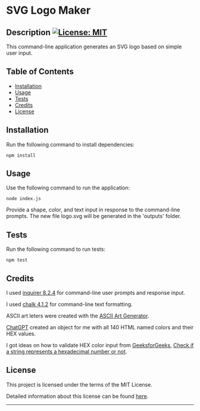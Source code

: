 # SVG Logo Maker

## Description [![License: MIT](https://img.shields.io/badge/License-MIT-yellow.svg)](https://opensource.org/licenses/MIT)

This command-line application generates an SVG logo based on simple user input.


## Table of Contents
  
* [Installation](#installation)
* [Usage](#usage)
* [Tests](#tests)
* [Credits](#credits)
* [License](#license)


## Installation

Run the following command to install dependencies:

```
npm install
```


## Usage 

Use the following command to run the application:

```
node index.js
```

Provide a shape, color, and text input in response to the command-line prompts. The new file logo.svg will be generated in the 'outputs' folder.


## Tests

Run the following command to run tests:

```
npm test
```


## Credits

I used [inquirer 8.2.4](https://www.npmjs.com/package/inquirer/v/8.2.4) for command-line user prompts and response input.

I used [chalk 4.1.2](https://www.npmjs.com/package/chalk/v/4.1.2) for command-line text formatting.

ASCII art leters were created with the [ASCII Art Generator](https://ascii.mastervb.net/text_to_ascii.php).

[ChatGPT](https://chat.openai.com/) created an object for me with all 140 HTML named colors and their HEX values.

I got ideas on how to validate HEX color input from [GeeksforGeeks](https://www.geeksforgeeks.org/), [Check if a string represents a hexadecimal number or not](https://www.geeksforgeeks.org/check-if-a-string-represents-a-hexadecimal-number-or-not/#).


## License

This project is licensed under the terms of the MIT License.

Detailed information about this license can be found [here](https://choosealicense.com/licenses/mit/).

---
